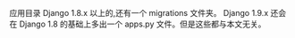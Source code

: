 应用目录
Django 1.8.x 以上的,还有一个 migrations 文件夹。
Django 1.9.x 还会在 Django 1.8 的基础上多出一个 apps.py 文件。但是这些都与本文无关。

